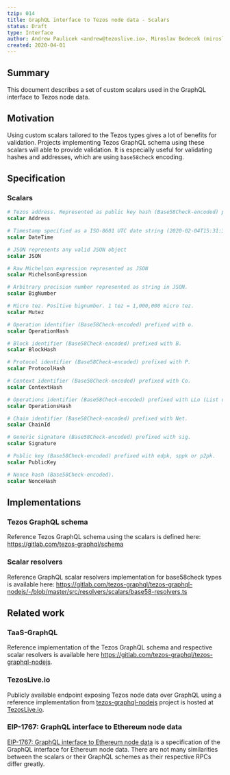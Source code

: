 ```yaml
---
tzip: 014
title: GraphQL interface to Tezos node data - Scalars
status: Draft
type: Interface
author: Andrew Paulicek <andrew@tezoslive.io>, Miroslav Bodecek (miroslav@tezoslive.io)
created: 2020-04-01
---
```

## Summary
This document describes a set of custom scalars used in the GraphQL interface to Tezos node data. 

## Motivation
Using custom scalars tailored to the Tezos types gives a lot of benefits for validation. Projects implementing Tezos GraphQL schema using these scalars will able to provide validation. It is especially useful for validating hashes and addresses, which are using `base58check` encoding.	

## Specification
### Scalars
``` graphql
# Tezos address. Represented as public key hash (Base58Check-encoded) prefixed with tz1, tz2, tz3 or KT1.
scalar Address

# Timestamp specified as a ISO-8601 UTC date string (2020-02-04T15:31:39Z)
scalar DateTime

# JSON represents any valid JSON object
scalar JSON

# Raw Michelson expression represented as JSON
scalar MichelsonExpression

# Arbitrary precision number represented as string in JSON.
scalar BigNumber

# Micro tez. Positive bignumber. 1 tez = 1,000,000 micro tez.
scalar Mutez

# Operation identifier (Base58Check-encoded) prefixed with o.
scalar OperationHash

# Block identifier (Base58Check-encoded) prefixed with B.
scalar BlockHash

# Protocol identifier (Base58Check-encoded) prefixed with P.
scalar ProtocolHash

# Context identifier (Base58Check-encoded) prefixed with Co.
scalar ContextHash

# Operations identifier (Base58Check-encoded) prefixed with LLo (List of a list of operations).
scalar OperationsHash

# Chain identifier (Base58Check-encoded) prefixed with Net.
scalar ChainId

# Generic signature (Base58Check-encoded) prefixed with sig.
scalar Signature

# Public key (Base58Check-encoded) prefixed with edpk, sppk or p2pk.
scalar PublicKey

# Nonce hash (Base58Check-encoded).
scalar NonceHash
```

## Implementations
### Tezos GraphQL schema 
Reference Tezos GraphQL schema using the scalars is defined here: https://gitlab.com/tezos-graphql/schema

###  Scalar resolvers
Reference GraphQL scalar resolvers implementation for base58check types is available here: https://gitlab.com/tezos-graphql/tezos-graphql-nodejs/-/blob/master/src/resolvers/scalars/base58-resolvers.ts

## Related work

### TaaS-GraphQL
Reference implementation of the  Tezos GraphQL schema and respective scalar resolvers is available here https://gitlab.com/tezos-graphql/tezos-graphql-nodejs.

### TezosLive.io
Publicly available endpoint exposing Tezos node data over GraphQL using a reference implementation from [tezos-graphql-nodejs](https://gitlab.com/tezos-graphql/tezos-graphql-nodejs) project is hosted at [TezosLive.io](https://www.tezoslive.io).

### EIP-1767: GraphQL interface to Ethereum node data
[EIP-1767: GraphQL interface to Ethereum node data](https://eips.ethereum.org/EIPS/eip-1767) is a specification of the GraphQL interface for Ethereum node data. There are not many similarities between the scalars or their GraphQL schemes as their respective RPCs differ greatly.
